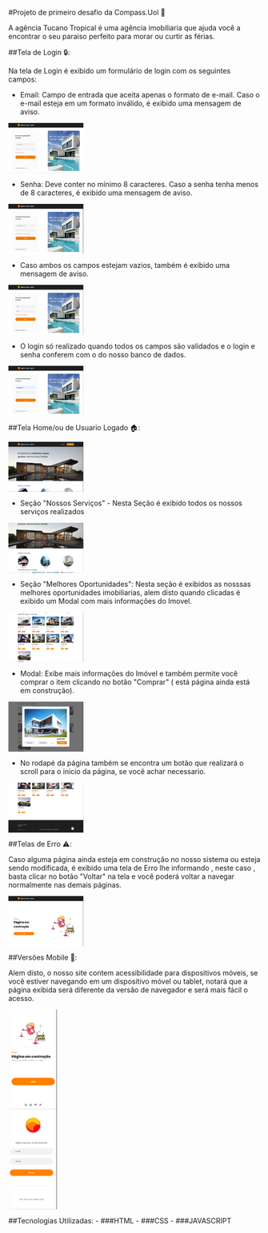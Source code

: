 #Projeto de primeiro desafio da Compass.Uol 🚀


A agência Tucano Tropical é uma agência imobiliaria que ajuda você a encontrar o seu paraiso perfeito para morar ou curtir as férias.

##Tela de Login 🔒:

Na tela de Login é exibido um formulário de login com os seguintes campos:

- Email: Campo de entrada que aceita apenas o formato de e-mail. Caso o e-mail esteja em um formato inválido, é exibido uma mensagem de aviso.

<div style="display: flex; justify-content: center; height: 100px; width: 150px;">
  <img src="./assets/readme/emailerror.png" alt="Imagem de um campo de email com mensagem de erro">
</div>

- Senha: Deve conter no mínimo 8 caracteres. Caso a senha tenha menos de 8 caracteres, é exibido uma mensagem de aviso.

<div style="display: flex; justify-content: center;height: 100px; width: 150px;">
  <img src="./assets/readme/passerror.png" alt="Imagem de um campo de senha com mensagem de erro">
</div>

- Caso ambos os campos estejam vazios, também é exibido uma mensagem de aviso.

<div style="display: flex; justify-content: center;height: 100px; width: 150px;">
  <img src="./assets/readme/nodata.png" alt="Imagem de campos vazios com mensagem de erro">
</div>

- O login só realizado quando todos os campos são validados e o login e senha conferem com o do nosso banco de dados.

<div style="display: flex; justify-content: center;height: 100px; width: 150px;">
  <img src="./assets/readme/datacheck.png" alt="Imagem de um login bem-sucedido">
</div>


##Tela Home/ou de Usuario Logado 🏠:

<div style="display: flex; justify-content: center;height: 100px; width: 150px;">
  <img src="./assets/readme/loggedpage.png" alt="Imagem da seção de serviços">
</div>

- Seção "Nossos Serviços" - Nesta Seção é exibido todos os nossos serviços realizados

<div style="display: flex; justify-content: center;height: 100px; width: 150px;">
  <img src="./assets/readme/services.png" alt="Imagem da seção de serviços">
</div>

- Seção "Melhores Oportunidades": Nesta seção é exibidos as nosssas melhores oportunidades imobiliarias, alem disto quando clicadas é exibido um Modal com mais informações do Imovel.

<div style="display: flex; justify-content: center;height: 100px; width: 150px;">
  <img src="./assets/readme/cardsappartaments.png" alt="Imagem da seção de oportunidades">
</div>

- Modal: Exibe mais informações do Imóvel e também permite você comprar o item clicando no botão "Comprar" ( está página ainda está em construção).

<div style="display: flex; justify-content: center;height: 100px; width: 150px;">
  <img src="./assets/readme/modal.png" alt="Imagem do modal com informações do imóvel">
</div>

- No rodapé da página também se encontra um botão que realizará o scroll para o inicio da página, se você achar necessario. 

<div style="display: flex; justify-content: center;height: 100px; width: 150px;">
  <img src="./assets/readme/footer.png" alt="Imagem do botão de scroll para o topo">
</div>

##Telas de Erro ⚠️:

Caso alguma página ainda esteja em construção no nosso sistema ou esteja sendo modificada, é exibido uma tela de Erro lhe informando , neste caso , basta clicar no botão "Voltar" na tela e você poderá voltar a navegar normalmente nas demais páginas.

<div style="display: flex; justify-content: center;height: 100px; width: 150px;">
  <img src="./assets/readme/errorpage.png" alt="Imagem da tela de erro">
</div>

##Versões Mobile 📱: 

Alem disto, o nosso site contem acessibilidade para dispositivos móveis, se você estiver navegando em um dispositivo móvel ou tablet, notará que a página exibida será diferente da versão de navegador e será mais fácil o acesso.

<div style="display: flex; justify-content: center;height: 200px; width: 100px;">
  <img src="./assets/readme/mobile1.png" alt="Imagem da versão mobile do site">
</div>

<div style="display: flex; justify-content: center;height: 200px; width: 100px;">
  <img src="./assets/readme/mobile2.png" alt="Imagem da versão mobile do site">
</div>

##Tecnologias Utilizadas:
    - ###HTML
    - ###CSS
    - ###JAVASCRIPT
